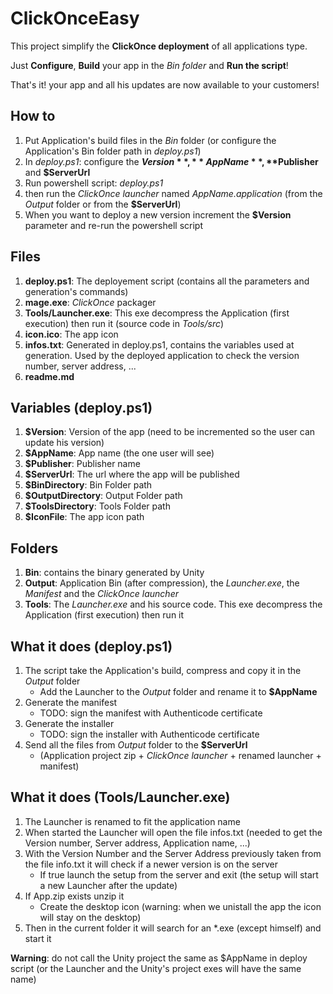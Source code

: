 # ClickOnceEasy #

This project simplify the **ClickOnce deployment** of all applications type.

Just **Configure**, **Build** your app in the *Bin folder* and **Run the script**! 

That's it! your app and all his updates are now available to your customers!

## How to ##
1) Put Application's build files in the *Bin* folder (or configure the Application's Bin folder path in *deploy.ps1*)
2) In *deploy.ps1*: configure the **$Version**, **AppName**, **$Publisher** and **$ServerUrl**
3) Run powershell script: *deploy.ps1*
4) then run the *ClickOnce launcher* named *AppName.application* (from the *Output* folder or from the **$ServerUrl**)
5) When you want to deploy a new version increment the **$Version** parameter and re-run the powershell script

## Files ##
1) **deploy.ps1**: The deployement script (contains all the parameters and generation's commands)
2) **mage.exe**: *ClickOnce* packager
3) **Tools/Launcher.exe**: This exe decompress the Application (first execution) then run it (source code in *Tools/src*)
4) **icon.ico**: The app icon
5) **infos.txt**: Generated in deploy.ps1, contains the variables used at generation. Used by the deployed application to check the version number, server address, ...
6) **readme.md**

## Variables (deploy.ps1) ##
1) **$Version**: Version of the app (need to be incremented so the user can update his version)
2) **$AppName**: App name (the one user will see)
3) **$Publisher**: Publisher name
4) **$ServerUrl**: The url where the app will be published
5) **$BinDirectory**: Bin Folder path
6) **$OutputDirectory**: Output Folder path
7) **$ToolsDirectory**: Tools Folder path
8) **$IconFile**: The app icon path

## Folders ##
1) **Bin**: contains the binary generated by Unity
2) **Output**: Application Bin (after compression), the *Launcher.exe*, the *Manifest* and the *ClickOnce launcher*
3) **Tools**: The *Launcher.exe* and his source code. This exe decompress the Application (first execution) then run it

## What it does (deploy.ps1) ##
1) The script take the Application's build, compress and copy it in the *Output* folder
	* Add the Launcher to the *Output* folder and rename it to **$AppName**
2) Generate the manifest
	* TODO: sign the manifest with Authenticode certificate
3) Generate the installer
	* TODO: sign the installer with Authenticode certificate
4) Send all the files from *Output* folder to the **$ServerUrl**
	* (Application project zip + *ClickOnce launcher* + renamed launcher + manifest)
	
## What it does (Tools/Launcher.exe) ##
1) The Launcher is renamed to fit the application name
2) When started the Launcher will open the file infos.txt (needed to get the Version number, Server address, Application name, ...)
3) With the Version Number and the Server Address previously taken from the file info.txt it will check if a newer version is on the server
	* If true launch the setup from the server and exit (the setup will start a new Launcher after the update)
4) If App.zip exists unzip it
	* Create the desktop icon (warning: when we unistall the app the icon will stay on the desktop)
6) Then in the current folder it will search for an *.exe (except himself) and start it
	
**Warning**: do not call the Unity project the same as $AppName in deploy script (or the Launcher and the Unity's project exes will have the same name)




